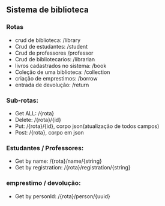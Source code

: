 ## Sistema de biblioteca

### Rotas
- crud de biblioteca: /library
- Crud de estudantes: /student
- Crud de professores /professor
- Crud de bibliotecarios: /librarian
- livros cadastrados no sistema: /book
- Coleção de uma biblioteca: /collection 
- criação de emprestimos: /borrow
- entrada de devolução: /return

### Sub-rotas:
- Get ALL: /{rota}
- Delete: /{rota}/{id}
- Put: /{rota}/{id}, corpo json(atualização de todos campos)
- Post: /{rota}, corpo em json

### Estudantes / Professores:
- Get by name: /{rota}/name/{string}
- Get by registration: /{rota}/registration/{string}

### emprestimo / devolução:
- Get by personId: /{rota}/person/{uuid}